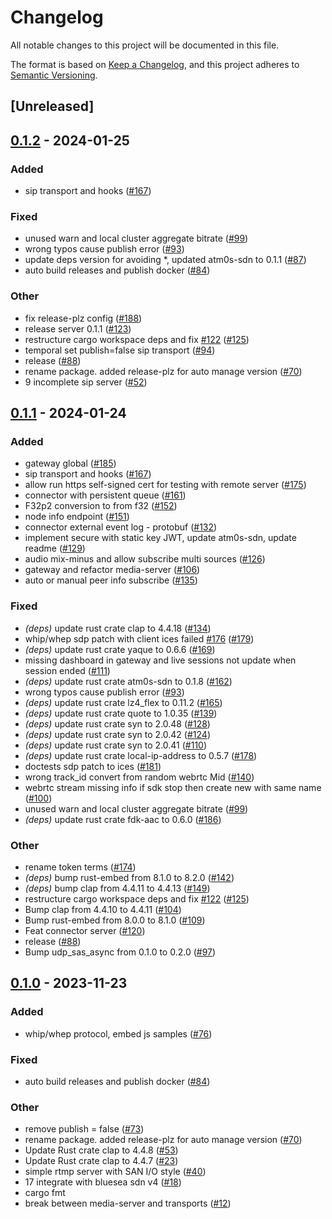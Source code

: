 # Changelog
All notable changes to this project will be documented in this file.

The format is based on [Keep a Changelog](https://keepachangelog.com/en/1.0.0/),
and this project adheres to [Semantic Versioning](https://semver.org/spec/v2.0.0.html).

## [Unreleased]

## [0.1.2](https://github.com/8xFF/atm0s-media-server/compare/atm0s-media-server-v0.1.1...atm0s-media-server-v0.1.2) - 2024-01-25

### Added
- sip transport and hooks ([#167](https://github.com/8xFF/atm0s-media-server/pull/167))

### Fixed
- unused warn and local cluster aggregate bitrate ([#99](https://github.com/8xFF/atm0s-media-server/pull/99))
- wrong typos cause publish error ([#93](https://github.com/8xFF/atm0s-media-server/pull/93))
- update deps version for avoiding *, updated atm0s-sdn to 0.1.1 ([#87](https://github.com/8xFF/atm0s-media-server/pull/87))
- auto build releases and publish docker ([#84](https://github.com/8xFF/atm0s-media-server/pull/84))

### Other
- fix release-plz config ([#188](https://github.com/8xFF/atm0s-media-server/pull/188))
- release server 0.1.1 ([#123](https://github.com/8xFF/atm0s-media-server/pull/123))
- restructure cargo workspace deps and fix [#122](https://github.com/8xFF/atm0s-media-server/pull/122) ([#125](https://github.com/8xFF/atm0s-media-server/pull/125))
- temporal set publish=false sip transport ([#94](https://github.com/8xFF/atm0s-media-server/pull/94))
- release ([#88](https://github.com/8xFF/atm0s-media-server/pull/88))
- rename package. added release-plz for auto manage version ([#70](https://github.com/8xFF/atm0s-media-server/pull/70))
- 9 incomplete sip server ([#52](https://github.com/8xFF/atm0s-media-server/pull/52))

## [0.1.1](https://github.com/8xFF/atm0s-media-server/compare/atm0s-media-server-v0.1.0...atm0s-media-server-v0.1.1) - 2024-01-24

### Added
- gateway global ([#185](https://github.com/8xFF/atm0s-media-server/pull/185))
- sip transport and hooks ([#167](https://github.com/8xFF/atm0s-media-server/pull/167))
- allow run https self-signed cert for testing with remote server ([#175](https://github.com/8xFF/atm0s-media-server/pull/175))
- connector with persistent queue  ([#161](https://github.com/8xFF/atm0s-media-server/pull/161))
- F32p2 conversion to from f32 ([#152](https://github.com/8xFF/atm0s-media-server/pull/152))
- node info endpoint ([#151](https://github.com/8xFF/atm0s-media-server/pull/151))
- connector external event log - protobuf ([#132](https://github.com/8xFF/atm0s-media-server/pull/132))
- implement secure with static key JWT, update atm0s-sdn, update readme ([#129](https://github.com/8xFF/atm0s-media-server/pull/129))
- audio mix-minus and allow subscribe multi sources ([#126](https://github.com/8xFF/atm0s-media-server/pull/126))
- gateway and refactor media-server ([#106](https://github.com/8xFF/atm0s-media-server/pull/106))
- auto or manual peer info subscribe ([#135](https://github.com/8xFF/atm0s-media-server/pull/135))

### Fixed
- *(deps)* update rust crate clap to 4.4.18 ([#134](https://github.com/8xFF/atm0s-media-server/pull/134))
- whip/whep sdp patch with client ices failed [#176](https://github.com/8xFF/atm0s-media-server/pull/176) ([#179](https://github.com/8xFF/atm0s-media-server/pull/179))
- *(deps)* update rust crate yaque to 0.6.6 ([#169](https://github.com/8xFF/atm0s-media-server/pull/169))
- missing dashboard in gateway and live sessions not update when session ended ([#111](https://github.com/8xFF/atm0s-media-server/pull/111))
- *(deps)* update rust crate atm0s-sdn to 0.1.8 ([#162](https://github.com/8xFF/atm0s-media-server/pull/162))
- wrong typos cause publish error ([#93](https://github.com/8xFF/atm0s-media-server/pull/93))
- *(deps)* update rust crate lz4_flex to 0.11.2 ([#165](https://github.com/8xFF/atm0s-media-server/pull/165))
- *(deps)* update rust crate quote to 1.0.35 ([#139](https://github.com/8xFF/atm0s-media-server/pull/139))
- *(deps)* update rust crate syn to 2.0.48 ([#128](https://github.com/8xFF/atm0s-media-server/pull/128))
- *(deps)* update rust crate syn to 2.0.42 ([#124](https://github.com/8xFF/atm0s-media-server/pull/124))
- *(deps)* update rust crate syn to 2.0.41 ([#110](https://github.com/8xFF/atm0s-media-server/pull/110))
- *(deps)* update rust crate local-ip-address to 0.5.7 ([#178](https://github.com/8xFF/atm0s-media-server/pull/178))
- doctests sdp patch to ices ([#181](https://github.com/8xFF/atm0s-media-server/pull/181))
- wrong track_id convert from random webrtc Mid ([#140](https://github.com/8xFF/atm0s-media-server/pull/140))
- webrtc stream missing info if sdk stop then create new with same name ([#100](https://github.com/8xFF/atm0s-media-server/pull/100))
- unused warn and local cluster aggregate bitrate ([#99](https://github.com/8xFF/atm0s-media-server/pull/99))
- *(deps)* update rust crate fdk-aac to 0.6.0 ([#186](https://github.com/8xFF/atm0s-media-server/pull/186))

### Other
- rename token terms ([#174](https://github.com/8xFF/atm0s-media-server/pull/174))
- *(deps)* bump rust-embed from 8.1.0 to 8.2.0 ([#142](https://github.com/8xFF/atm0s-media-server/pull/142))
- *(deps)* bump clap from 4.4.11 to 4.4.13 ([#149](https://github.com/8xFF/atm0s-media-server/pull/149))
- restructure cargo workspace deps and fix [#122](https://github.com/8xFF/atm0s-media-server/pull/122) ([#125](https://github.com/8xFF/atm0s-media-server/pull/125))
- Bump clap from 4.4.10 to 4.4.11 ([#104](https://github.com/8xFF/atm0s-media-server/pull/104))
- Bump rust-embed from 8.0.0 to 8.1.0 ([#109](https://github.com/8xFF/atm0s-media-server/pull/109))
- Feat connector server ([#120](https://github.com/8xFF/atm0s-media-server/pull/120))
- release ([#88](https://github.com/8xFF/atm0s-media-server/pull/88))
- Bump udp_sas_async from 0.1.0 to 0.2.0 ([#97](https://github.com/8xFF/atm0s-media-server/pull/97))

## [0.1.0](https://github.com/8xFF/atm0s-media-server/releases/tag/atm0s-media-server-v0.1.0) - 2023-11-23

### Added
- whip/whep protocol, embed js samples ([#76](https://github.com/8xFF/atm0s-media-server/pull/76))

### Fixed
- auto build releases and publish docker ([#84](https://github.com/8xFF/atm0s-media-server/pull/84))

### Other
- remove publish = false ([#73](https://github.com/8xFF/atm0s-media-server/pull/73))
- rename package. added release-plz for auto manage version ([#70](https://github.com/8xFF/atm0s-media-server/pull/70))
- Update Rust crate clap to 4.4.8 ([#53](https://github.com/8xFF/atm0s-media-server/pull/53))
- Update Rust crate clap to 4.4.7 ([#23](https://github.com/8xFF/atm0s-media-server/pull/23))
- simple rtmp server with SAN I/O style ([#40](https://github.com/8xFF/atm0s-media-server/pull/40))
- 17 integrate with bluesea sdn v4 ([#18](https://github.com/8xFF/atm0s-media-server/pull/18))
- cargo fmt
- break between media-server and transports ([#12](https://github.com/8xFF/atm0s-media-server/pull/12))
